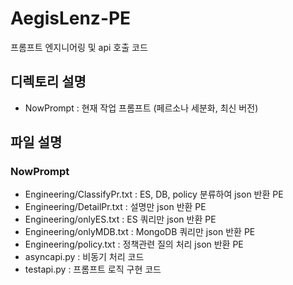 ﻿# AegisLenz-PE
 프롬프트 엔지니어링 및 api 호출 코드


## 디렉토리 설명
- NowPrompt : 현재 작업 프롬프트 (페르소나 세분화, 최신 버전)


## 파일 설명
### NowPrompt
- Engineering/ClassifyPr.txt : ES, DB, policy 분류하여 json 반환 PE
- Engineering/DetailPr.txt : 설명만 json 반환 PE
- Engineering/onlyES.txt : ES 쿼리만 json 반환 PE
- Engineering/onlyMDB.txt : MongoDB 쿼리만 json 반환 PE
- Engineering/policy.txt : 정책관련 질의 처리 json 반환 PE
- asyncapi.py : 비동기 처리 코드
- testapi.py : 프롬프트 로직 구현 코드

